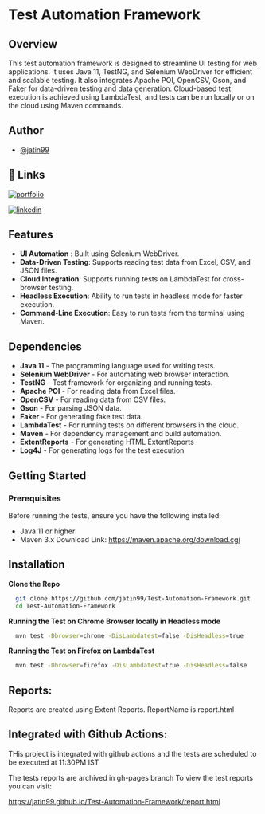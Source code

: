 
# Test Automation Framework

## Overview

This test automation framework is designed to streamline UI testing for web applications. It uses Java 11, TestNG, and Selenium WebDriver for efficient and scalable testing. It also integrates Apache POI, OpenCSV, Gson, and Faker for data-driven testing and data generation. Cloud-based test execution is achieved using LambdaTest, and tests can be run locally or on the cloud using Maven commands.

## Author

- [@jatin99](https://github.com/jatin99)


## 🔗 Links
[![portfolio](https://img.shields.io/badge/my_portfolio-000?style=for-the-badge&logo=ko-fi&logoColor=white)](https://github.com/jatin99)

[![linkedin](https://img.shields.io/badge/linkedin-0A66C2?style=for-the-badge&logo=linkedin&logoColor=white)](https://www.linkedin.com/in/jatinshharma/)


## Features

- **UI Automation** :  Built using Selenium WebDriver.
- **Data-Driven Testing**: Supports reading test data from Excel, CSV, and JSON files.
- **Cloud Integration**: Supports running tests on LambdaTest for cross-browser testing.
- **Headless Execution**: Ability to run tests in headless mode for faster execution.
- **Command-Line Execution**: Easy to run tests from the terminal using Maven.




## Dependencies

-  **Java 11** - The programming language used for writing tests.
 - **Selenium WebDriver** - For automating web browser interaction.
-  **TestNG** - Test framework for organizing and running tests.
-  **Apache POI** - For reading data from Excel files.
-  **OpenCSV** - For reading data from CSV files.
- **Gson** - For parsing JSON data.
- **Faker** - For generating fake test data.
- **LambdaTest** - For running tests on different browsers in the cloud.
- **Maven** - For dependency management and build automation.
- **ExtentReports** - For generating HTML ExtentReports
- **Log4J** - For generating logs for the test execution

## Getting Started
### Prerequisites

Before running the tests, ensure you have the following installed:

- Java 11 or higher
- Maven 3.x Download Link: https://maven.apache.org/download.cgi

## Installation

**Clone the Repo**

```bash
  git clone https://github.com/jatin99/Test-Automation-Framework.git
  cd Test-Automation-Framework
```
**Running the Test on Chrome Browser locally in Headless mode**

```bash
  mvn test -Dbrowser=chrome -DisLambdatest=false -DisHeadless=true
  ```    

  **Running the Test on Firefox on LambdaTest**

```bash
  mvn test -Dbrowser=firefox -DisLambdatest=true -DisHeadless=false
  ```    

## Reports:

Reports are created using Extent Reports.
ReportName is report.html



## Integrated with Github Actions:

THis project is integrated with github actions and the tests are
scheduled to be executed at 11:30PM IST


The tests reports are archived in gh-pages branch
To view the test reports you can visit: 

https://jatin99.github.io/Test-Automation-Framework/report.html
